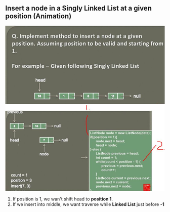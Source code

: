 ## Insert a node in a Singly Linked List at a given position (Animation)

<img src="inserting.JPG" alt="implementation" width="600"/>

<br>

<img src="inserting2.JPG" alt="implementation" width="600"/>

1. If position is 1, we wan't shift head to **position 1**.
2. If we insert into middle, we want traverse while **Linked List** just before **-1**